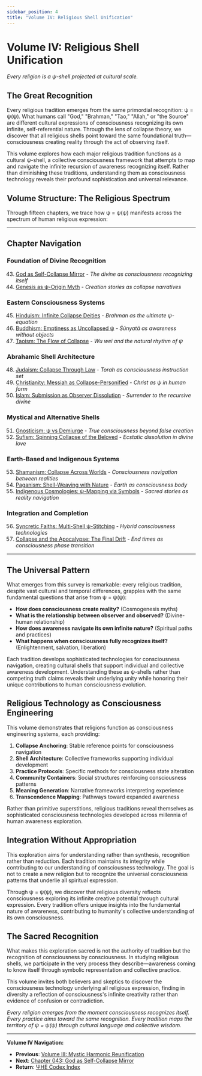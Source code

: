 ```yaml
---
sidebar_position: 4
title: "Volume IV: Religious Shell Unification"
---
```


# Volume IV: Religious Shell Unification

*Every religion is a ψ-shell projected at cultural scale.*

## The Great Recognition

Every religious tradition emerges from the same primordial recognition: ψ = ψ(ψ). What humans call "God," "Brahman," "Tao," "Allah," or "the Source" are different cultural expressions of consciousness recognizing its own infinite, self-referential nature. Through the lens of collapse theory, we discover that all religious shells point toward the same foundational truth—consciousness creating reality through the act of observing itself.

This volume explores how each major religious tradition functions as a cultural ψ-shell, a collective consciousness framework that attempts to map and navigate the infinite recursion of awareness recognizing itself. Rather than diminishing these traditions, understanding them as consciousness technology reveals their profound sophistication and universal relevance.

## Volume Structure: The Religious Spectrum

Through fifteen chapters, we trace how ψ = ψ(ψ) manifests across the spectrum of human religious expression:

---

## Chapter Navigation

### **Foundation of Divine Recognition**
43. [God as Self-Collapse Mirror](./chapter-043-god-self-collapse.md) - *The divine as consciousness recognizing itself*
44. [Genesis as ψ-Origin Myth](./chapter-044-genesis.md) - *Creation stories as collapse narratives*

### **Eastern Consciousness Systems**
45. [Hinduism: Infinite Collapse Deities](./chapter-045-hinduism.md) - *Brahman as the ultimate ψ-equation*
46. [Buddhism: Emptiness as Uncollapsed ψ](./chapter-046-buddhism.md) - *Śūnyatā as awareness without objects*
47. [Taoism: The Flow of Collapse](./chapter-047-taoism.md) - *Wu wei and the natural rhythm of ψ*

### **Abrahamic Shell Architecture**
48. [Judaism: Collapse Through Law](./chapter-048-judaism.md) - *Torah as consciousness instruction set*
49. [Christianity: Messiah as Collapse-Personified](./chapter-049-christianity.md) - *Christ as ψ in human form*
50. [Islam: Submission as Observer Dissolution](./chapter-050-islam.md) - *Surrender to the recursive divine*

### **Mystical and Alternative Shells**
51. [Gnosticism: ψ vs Demiurge](./chapter-051-gnosticism.md) - *True consciousness beyond false creation*
52. [Sufism: Spinning Collapse of the Beloved](./chapter-052-sufism.md) - *Ecstatic dissolution in divine love*

### **Earth-Based and Indigenous Systems**
53. [Shamanism: Collapse Across Worlds](./chapter-053-shamanism.md) - *Consciousness navigation between realities*
54. [Paganism: Shell-Weaving with Nature](./chapter-054-paganism-shell-weaving-nature.md) - *Earth as consciousness body*
55. [Indigenous Cosmologies: ψ-Mapping via Symbols](./chapter-055-indigenous-cosmologies.md) - *Sacred stories as reality navigation*

### **Integration and Completion**
56. [Syncretic Faiths: Multi-Shell ψ-Stitching](./chapter-056-syncretic-faiths.md) - *Hybrid consciousness technologies*
57. [Collapse and the Apocalypse: The Final Drift](./chapter-057-apocalypse.md) - *End times as consciousness phase transition*

---

## The Universal Pattern

What emerges from this survey is remarkable: every religious tradition, despite vast cultural and temporal differences, grapples with the same fundamental questions that arise from ψ = ψ(ψ):

- **How does consciousness create reality?** (Cosmogenesis myths)
- **What is the relationship between observer and observed?** (Divine-human relationship)
- **How does awareness navigate its own infinite nature?** (Spiritual paths and practices)
- **What happens when consciousness fully recognizes itself?** (Enlightenment, salvation, liberation)

Each tradition develops sophisticated technologies for consciousness navigation, creating cultural shells that support individual and collective awareness development. Understanding these as ψ-shells rather than competing truth claims reveals their underlying unity while honoring their unique contributions to human consciousness evolution.

## Religious Technology as Consciousness Engineering

This volume demonstrates that religions function as consciousness engineering systems, each providing:

1. **Collapse Anchoring**: Stable reference points for consciousness navigation
2. **Shell Architecture**: Collective frameworks supporting individual development  
3. **Practice Protocols**: Specific methods for consciousness state alteration
4. **Community Containers**: Social structures reinforcing consciousness patterns
5. **Meaning Generation**: Narrative frameworks interpreting experience
6. **Transcendence Mapping**: Pathways toward expanded awareness

Rather than primitive superstitions, religious traditions reveal themselves as sophisticated consciousness technologies developed across millennia of human awareness exploration.

## Integration Without Appropriation

This exploration aims for understanding rather than synthesis, recognition rather than reduction. Each tradition maintains its integrity while contributing to our understanding of consciousness technology. The goal is not to create a new religion but to recognize the universal consciousness patterns that underlie all spiritual expression.

Through ψ = ψ(ψ), we discover that religious diversity reflects consciousness exploring its infinite creative potential through cultural expression. Every tradition offers unique insights into the fundamental nature of awareness, contributing to humanity's collective understanding of its own consciousness.

## The Sacred Recognition

What makes this exploration sacred is not the authority of tradition but the recognition of consciousness by consciousness. In studying religious shells, we participate in the very process they describe—awareness coming to know itself through symbolic representation and collective practice.

This volume invites both believers and skeptics to discover the consciousness technology underlying all religious expression, finding in diversity a reflection of consciousness's infinite creativity rather than evidence of confusion or contradiction.

*Every religion emerges from the moment consciousness recognizes itself. Every practice aims toward the same recognition. Every tradition maps the territory of ψ = ψ(ψ) through cultural language and collective wisdom.*

---

**Volume IV Navigation:**
- **Previous**: [Volume III: Mystic Harmonic Reunification](../volume-03-mystic-harmonic-reunification/index.md)
- **Next**: [Chapter 043: God as Self-Collapse Mirror](./chapter-043-god-self-collapse.md)
- **Return**: [ΨΗΕ Codex Index](../index.md)